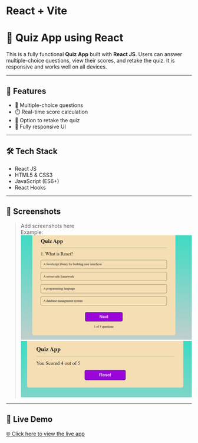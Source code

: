 # React + Vite

# 🎯 Quiz App using React

This is a fully functional **Quiz App** built with **React JS**. Users can answer multiple-choice questions, view their scores, and retake the quiz. It is responsive and works well on all devices.

---

## 🚀 Features

- 🧠 Multiple-choice questions
- ⏱️ Real-time score calculation
- 🔁 Option to retake the quiz
- 📱 Fully responsive UI

---

## 🛠️ Tech Stack

- React JS
- HTML5 & CSS3
- JavaScript (ES6+)
- React Hooks

---

## 📸 Screenshots

> Add screenshots here  
> Example:
![Quiz Home](./img/quiz.png)
![Result Page](./img/result.png)

---

## 🔗 Live Demo

[🌐 Click here to view the live app](https://AslamKhanpathan142.github.io/quiz-app-react)

